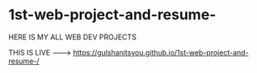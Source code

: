 # 1st-web-project-and-resume-
HERE IS MY ALL WEB DEV PROJECTS 


THIS IS LIVE --->  https://gulshanitsyou.github.io/1st-web-project-and-resume-/

